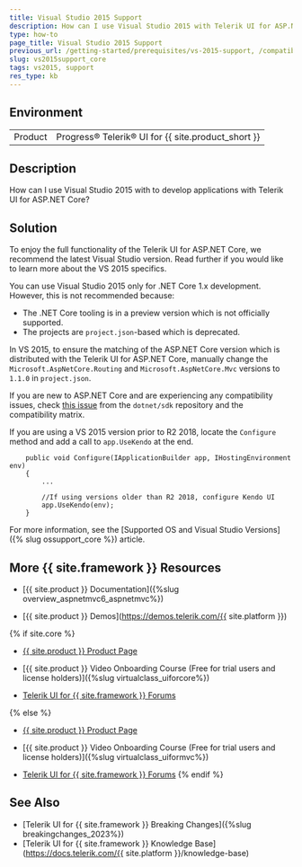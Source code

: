 ```yaml
---
title: Visual Studio 2015 Support
description: How can I use Visual Studio 2015 with Telerik UI for ASP.NET Core?
type: how-to
page_title: Visual Studio 2015 Support
previous_url: /getting-started/prerequisites/vs-2015-support, /compatibility/vs-2015-support
slug: vs2015support_core
tags: vs2015, support
res_type: kb
---
```


## Environment

<table>
	<tbody>
        <tr>
			<td>Product</td>
			<td>Progress® Telerik® UI for {{ site.product_short }}</td>
		</tr>
	</tbody>
</table>

## Description

How can I use Visual Studio 2015 with to develop applications with Telerik UI for ASP.NET Core?

## Solution

To enjoy the full functionality of the Telerik UI for ASP.NET Core, we recommend the latest Visual Studio version. Read further if you would like to learn more about the VS 2015 specifics.

You can use Visual Studio 2015 only for .NET Core 1.x development. However, this is not recommended because:

* The .NET Core tooling is in a preview version which is not officially supported.
* The projects are `project.json`-based which is deprecated.

In VS 2015, to ensure the matching of the ASP.NET Core version which is distributed with the Telerik UI for ASP.NET Core, manually change the `Microsoft.AspNetCore.Routing` and `Microsoft.AspNetCore.Mvc` versions to `1.1.0` in `project.json`.

If you are new to ASP.NET Core and are experiencing any compatibility issues, check [this issue](https://github.com/dotnet/sdk/issues/3124) from the `dotnet/sdk` repository and the compatibility matrix.

If you are using a VS 2015 version prior to R2 2018, locate the `Configure` method and add a call to `app.UseKendo` at the end.

		public void Configure(IApplicationBuilder app, IHostingEnvironment env)
		{
			...

			//If using versions older than R2 2018, configure Kendo UI
			app.UseKendo(env);
		}


For more information, see the [Supported OS and Visual Studio Versions]({% slug ossupport_core %}) article.

## More {{ site.framework }} Resources

* [{{ site.product }} Documentation]({%slug overview_aspnetmvc6_aspnetmvc%})

* [{{ site.product }} Demos](https://demos.telerik.com/{{ site.platform }})

{% if site.core %}
* [{{ site.product }} Product Page](https://www.telerik.com/aspnet-core-ui/dropdownlist)

* [{{ site.product }} Video Onboarding Course (Free for trial users and license holders)]({%slug virtualclass_uiforcore%})

* [Telerik UI for {{ site.framework }} Forums](https://www.telerik.com/forums/aspnet-core-ui)

{% else %}
* [{{ site.product }} Product Page](https://www.telerik.com/aspnet-mvc)

* [{{ site.product }} Video Onboarding Course (Free for trial users and license holders)]({%slug virtualclass_uiformvc%})

* [Telerik UI for {{ site.framework }} Forums](https://www.telerik.com/forums/aspnet-mvc)
{% endif %}

## See Also

* [Telerik UI for {{ site.framework }} Breaking Changes]({%slug breakingchanges_2023%})
* [Telerik UI for {{ site.framework }} Knowledge Base](https://docs.telerik.com/{{ site.platform }}/knowledge-base)
